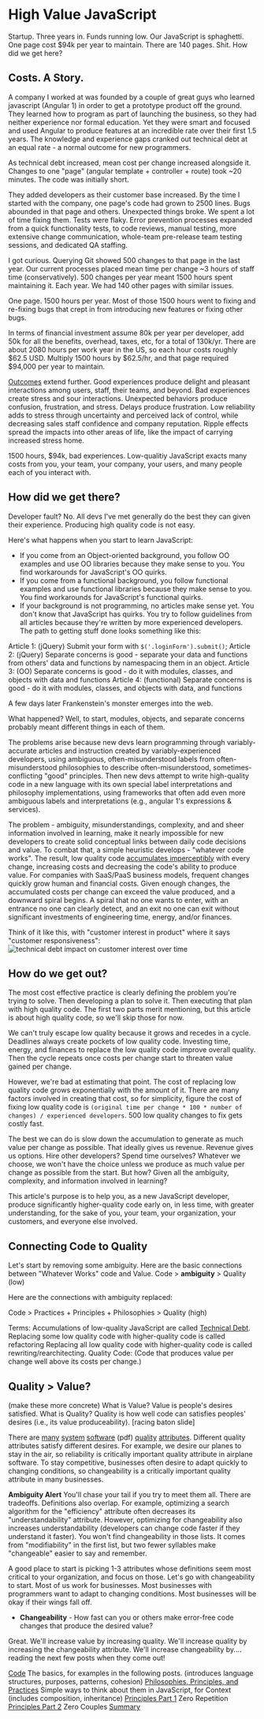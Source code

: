 # High Value JavaScript

Startup.  Three years in.  Funds running low.  Our JavaScript is sphaghetti.  One page cost $94k per year to maintain.  There are 140 pages.  Shit.  How did we get here?

## Costs.  A Story.
A company I worked at was founded by a couple of great guys who learned javascript (Angular 1) in order to get a prototype product off the ground.  They learned how to program as part of launching the business, so they had neither experience nor formal education.  Yet they were smart and focused and used Angular to produce features at an incredible rate over their first 1.5 years.  The knowledge and experience gaps cranked out technical debt at an equal rate - a normal outcome for new programmers.

As technical debt increased, mean cost per change increased alongside it.  Changes to one "page" (angular template + controller + route) took ~20 minutes.  The code was initially short.

They added developers as their customer base increased.  By the time I started with the company, one page's code had grown to 2500 lines.  Bugs abounded in that page and others.  Unexpected things broke.  We spent a lot of time fixing them.  Tests were flaky.  Error prevention processes expanded from a quick functionality tests, to code reviews, manual testing, more extensive change communication, whole-team pre-release team testing sessions, and dedicated QA staffing.

I got curious.  Querying Git showed 500 changes to that page in the last year.  Our current processes placed mean time per change ~3 hours of staff time (conservatively).  500 changes per year meant 1500 hours spent maintaining it.  Each year.  We had 140 other pages with similar issues.

One page.  1500 hours per year.  Most of those 1500 hours went to fixing and re-fixing bugs that crept in from introducing new features or fixing other bugs.

In terms of financial investment assume 80k per year per developer, add 50k for all the benefits, overhead, taxes, etc, for a total of 130k/yr.  There are about 2080 hours per work year in the US, so each hour costs roughly $62.5 USD.  Multiply 1500 hours by $62.5/hr, and that page required $94,000 per year to maintain.

[Outcomes](https://hbr.org/2012/11/its-not-just-semantics-managing-outcomes) extend further.  Good experiences produce delight and pleasant interactions among users, staff, their teams, and beyond.  Bad experiences create stress and sour interactions.  Unexpected behaviors produce confusion, frustration, and stress.  Delays produce frustration.  Low reliability adds to stress through uncertainty and perceived lack of control, while decreasing sales staff confidence and company reputation.  Ripple effects spread the impacts into other areas of life, like the impact of carrying increased stress home.

1500 hours, $94k, bad experiences.  Low-qualitiy JavaScript exacts many costs from you, your team, your company, your users, and many people each of you interact with.

## How did we get there?
Developer fault?  No.  All devs I've met generally do the best they can given their experience.  Producing high quality code is not easy.

Here's what happens when you start to learn JavaScript:
- If you come from an Object-oriented background, you follow OO examples and use OO libraries because they make sense to you.  You find workarounds for JavaScript's OO quirks.
- If you come from a functional background, you follow functional examples and use functional libraries because they make sense to you.  You find workarounds for JavaScript's functional quirks.
- If your background is not programming, no articles make sense yet.  You don't know that JavaScript has quirks.  You try to follow guidelines from all articles because they're written by more experienced developers.  The path to getting stuff done looks something like this:

Article 1: (jQuery) Submit your form with `$('.loginForm').submit()`;
Article 2: (jQuery) Separate concerns is good - separate your data and functions from others' data and functions by namespacing them in an object.
Article 3: (OO) Separate concerns is good - do it with modules, classes, and objects with data and functions
Article 4: (functional) Separate concerns is good - do it with modules, classes, and objects with data, and functions

A few days later Frankenstein's monster emerges into the web.

What happened?  Well, to start, modules, objects, and separate concerns probably meant different things in each of them.

The problems arise because new devs learn programming through variably-accurate articles and instruction created by variably-experienced developers, using ambiguous, often-misunderstood labels from often-misunderstood philosophies to describe often-misunderstood, sometimes-conflicting "good" principles.  Then new devs attempt to write high-quality code in a new language with its own special label interpretations and philosophy implementations, using frameworks that often add even more ambiguous labels and interpretations (e.g., angular 1's expressions & services).

The problem - ambiguity, misunderstandings, complexity, and and sheer information involved in learning, make it nearly impossible for new developers to create solid conceptual links between daily code decisions and value.  To combat that, a simple heuristic develops - "whatever code works".  The result, low quality code [accumulates imperceptibly](https://en.wikipedia.org/wiki/Boiling_frog#As_metaphor) with every change, increasing costs and decreasing the code's ability to produce value.  For companies with SaaS/PaaS business models, frequent changes quickly grow human and financial costs.  Given enough changes, the accumulated costs per change can exceed the value produced, and a downward spiral begins.  A spiral that no one wants to enter, with an entrance no one can clearly detect, and an exit no one can exit without significant investments of engineering time, energy, and/or finances.

Think of it like this, with "customer interest in product" where it says "customer responsiveness":
![technical debt impact on customer interest over time](/Users/adam/Dropbox/repos/a-laughlin.github.io/assets/technical_debt_slide.jpg)

## How do we get out?

The most cost effective practice is clearly defining the problem you're trying to solve.  Then developing a plan to solve it.  Then executing that plan with high quality code.  The first two parts merit mentioning, but this article is about high quality code, so we'll skip those for now.

We can't truly escape low quality because it grows and recedes in a cycle.  Deadlines always create pockets of low quality code.  Investing time, energy, and finances to replace the low quality code improve overall quality.  Then the cycle repeats once costs per change start to threaten value gained per change.

However, we're bad at estimating that point.  The cost of replacing low quality code grows exponentially with the amount of it.  There are many factors involved in creating that cost, so for simplicity, figure the cost of fixing low quality code is `(original time per change * 100 * number of changes) / experienced developers`.  500 low quality changes to fix gets costly fast.

The best we can do is slow down the accumulation to generate as much value per change as possible.  That ideally gives us revenue.  Revenue gives us options.  Hire other developers?  Spend time ourselves?  Whatever we choose, we won't have the choice unless we produce as much value per change as possible from the start.  But how?  Given all the ambiguity, complexity, and information involved in learning?

This article's purpose is to help you, as a new JavaScript developer, produce significantly higher-quality code early on, in less time, with greater understanding, for the sake of you, your team, your organization, your customers, and everyone else involved.

## Connecting Code to Quality

Let's start by removing some ambiguity.  Here are the basic connections between "Whatever Works" code and Value.
Code > **ambiguity** > Quality (low)

Here are the connections with ambiguity replaced:

Code > Practices + Principles + Philosophies  > Quality (high)

Terms:
Accumulations of low-quality JavaScript are called [Technical Debt](https://en.wikipedia.org/wiki/Technical_debt).
Replacing some low quality code with higher-quality code is called refactoring
Replacing all low quality code with higher-quality code is called rewriting/rearchitecting.
Quality Code: (Code that produces value per change well above its costs per change.)

## Quality > Value?
(make these more concrete)
What is Value?  Value is people's desires satisfied.
What is Quality?  Quality is how well code can satisfies peoples' desires (i.e., its value produceability).
[racing baton slide]

There are [many](https://www.infoq.com/articles/atam-quality-attributes) [system](https://msdn.microsoft.com/en-us/library/ee658094.aspx) [software](https://ewh.ieee.org/r2/southern_nj/BarbacciOct03.pdf) (pdf) [quality](http://citeseerx.ist.psu.edu/viewdoc/download?doi=10.1.1.101.5016&rep=rep1&type=pdf) [attributes](https://en.wikipedia.org/wiki/List_of_system_quality_attributes).  Different quality attributes satisfy different desires.  For example, we desire our planes to stay in the air, so reliability is critically important quality attribute in airplane software.  To stay competitive, businesses often desire to adapt quickly to changing conditions, so changeability is a critically important quality attribute in many businesses.

**Ambiguity Alert**  You'll chase your tail if you try to meet them all.  There are tradeoffs.  Definitions also overlap.  For example, optimizing a search algorithm for the "efficiency" attribute often decreases its "understandability" attribute.  However, optimizing for changeability also increases understandability (developers can change code faster if they understand it faster).  You won't find changeability in those lists.  It comes from "modifiability" in the first list, but two fewer syllables make "changeable" easier to say and remember.

A good place to start is picking 1-3 attributes whose definitions seem most critical to your organization, and focus on those.  Let's go with changeability to start.  Most of us work for businesses.  Most businesses with programmers want to adapt to changing conditions.  Most businesses will be okay if their wings fall off.

  - **Changeability** - How fast can you or others make error-free code changes that produce the desired value?


Great.  We'll increase value by increasing quality.  We'll increase quality by increasing the changeability attribute.  We'll increase changeability by.... reading the next few posts when they come out!

[Code]() The basics, for examples in the following posts. (introduces language structures, purposes, patterns, cohesion)
[Philosophies, Principles, and Practices]() Simple ways to think about them in JavaScript, for Context (includes composition, inheritance)
[Principles Part 1]() Zero Repetition
[Principles Part 2]() Zero Couples
[Summary]()
